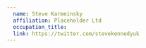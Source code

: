 ```yaml
---
  name: Steve Karmeinsky
  affiliation: Placeholder Ltd
  occupation_title:
  link: https://twitter.com/stevekennedyuk
---
```

